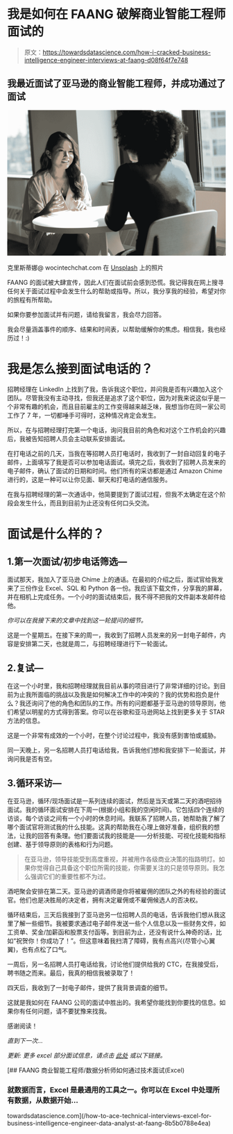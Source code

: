 # 我是如何在 FAANG 破解商业智能工程师面试的

> 原文：<https://towardsdatascience.com/how-i-cracked-business-intelligence-engineer-interviews-at-faang-d08f64f7e748>

## 我最近面试了亚马逊的商业智能工程师，并成功通过了面试

![](img/0f12ff3d4005354cfa9791ef19613669.png)

克里斯蒂娜@ wocintechchat.com 在 [Unsplash](https://unsplash.com?utm_source=medium&utm_medium=referral) 上的照片

FAANG 的面试被大肆宣传，因此人们在面试前会感到恐慌。我记得我在网上搜寻任何关于面试过程中会发生什么的帮助或指导。所以，我分享我的经验，希望对你的旅程有所帮助。

如果你要参加面试并有问题，请给我留言，我会尽力回答。

我会尽量涵盖事件的顺序、结果和时间表，以帮助缓解你的焦虑。相信我，我也经历过！:)

# 我是怎么接到面试电话的？

招聘经理在 LinkedIn 上找到了我，告诉我这个职位，并问我是否有兴趣加入这个团队。尽管我没有主动寻找，但我还是追求了这个职位，因为对我来说这似乎是一个非常有趣的机会，而且目前雇主的工作变得越来越乏味，我想当你在同一家公司工作了 7 年，一切都唾手可得时，这种情况肯定会发生。

所以，在与招聘经理打完第一个电话，询问我目前的角色和对这个工作机会的兴趣后，我被告知招聘人员会主动联系安排面试。

在打电话之前的几天，当我在等招聘人员打电话时，我收到了一封自动回复的电子邮件，上面填写了我是否可以参加电话面试。填完之后，我收到了招聘人员发来的电子邮件，确认了面试的日期和时间。他们所有的采访都是通过 Amazon Chime 进行的，这是一种可以让你见面、聊天和打电话的通信服务。

在我与招聘经理的第一次通话中，他简要提到了面试过程，但我不太确定在这个阶段会发生什么，而且到目前为止还没有任何口头交流。

# 面试是什么样的？

## 1.第一次面试/初步电话筛选—

面试那天，我加入了亚马逊 Chime 上的通话。在最初的介绍之后，面试官给我发来了三份作业 Excel、SQL 和 Python 各一份。我应该下载文件，分享我的屏幕，并在相机上完成任务。一个小时的面试结束后，我不得不把我的文件副本发邮件给他。

*你可以在我接下来的文章中找到这一轮提问的细节。*

这是一个星期五。在接下来的周一，我收到了招聘人员发来的另一封电子邮件，内容是安排第二天，也就是周二，与招聘经理进行下一轮面试。

## 2.复试—

在这一个小时里，我和招聘经理就我目前从事的项目进行了非常详细的讨论。到目前为止我所面临的挑战以及我是如何解决工作中的冲突的？我的优势和抱负是什么？我还询问了他的角色和团队的工作。所有的问题都基于亚马逊的领导原则，他们希望以明星的方式得到答案。你可以在谷歌和亚马逊网站上找到更多关于 STAR 方法的信息。

这是一个非常有成效的一个小时，在整个讨论过程中，我没有感到害怕或威胁。

同一天晚上，另一名招聘人员打电话给我，告诉我他们想和我安排下一轮面试，并询问我是否有空。

## 3.循环采访—

在亚马逊，循环/现场面试是一系列连续的面试，然后是当天或第二天的酒吧招待面试。我的循环面试安排在下周一(根据小组和我的空闲时间)。它包括四个连续的访谈，每个访谈之间有一个小时的休息时间。我联系了招聘人员，她帮助我了解了哪个面试官将测试我的什么技能。这真的帮助我在心理上做好准备，组织我的想法，让我的回答有条理。他们要面试我的技能是——分析技能、可视化技能和指标创建、基于领导原则的表格和行为问题。

> 在亚马逊，领导技能受到高度重视，并被用作各级商业决策的指路明灯。如果你觉得自己具备这个职位所需的技能，你需要关注的只是领导原则。我怎么强调它们的重要性都不为过。

酒吧聚会安排在第二天。亚马逊的调酒师是你将被雇佣的团队之外的有经验的面试官。他们也是决胜局的决定者，拥有决定雇佣或不雇佣候选人的否决权。

循环结束后，三天后我接到了亚马逊另一位招聘人员的电话，告诉我他们想从我这里了解一些细节。我被要求通过电子邮件发送一些个人信息以及一些财务文件，如工资单、奖金/加薪函和股票支付函等。到目前为止，还没有说什么神奇的话，比如“祝贺你！你成功了！”。但这意味着我扫清了障碍，我有点高兴(尽管小心翼翼)，也有点松了口气。

一周后，另一名招聘人员打电话给我，讨论他们提供给我的 CTC，在我接受后，聘书随之而来。最后，我真的相信我被录取了！

四天后，我收到了一封电子邮件，提供了我背景调查的细节。

这就是我如何在 FAANG 公司的面试中胜出的。我希望你能找到你要找的信息。如果你有任何问题，请不要犹豫来找我。

感谢阅读！

*直到下一次…*

*更新:* *更多 excel 部分面试信息，请点击* [*此处*](/how-to-ace-technical-interviews-excel-for-business-intelligence-engineer-data-analyst-at-faang-8b5b0788e4ea) *或以下链接。*

[](/how-to-ace-technical-interviews-excel-for-business-intelligence-engineer-data-analyst-at-faang-8b5b0788e4ea) [## FAANG 商业智能工程师/数据分析师如何通过技术面试(Excel)

### 就数据而言，Excel 是最通用的工具之一。你可以在 Excel 中处理所有数据，从数据开始…

towardsdatascience.com](/how-to-ace-technical-interviews-excel-for-business-intelligence-engineer-data-analyst-at-faang-8b5b0788e4ea)